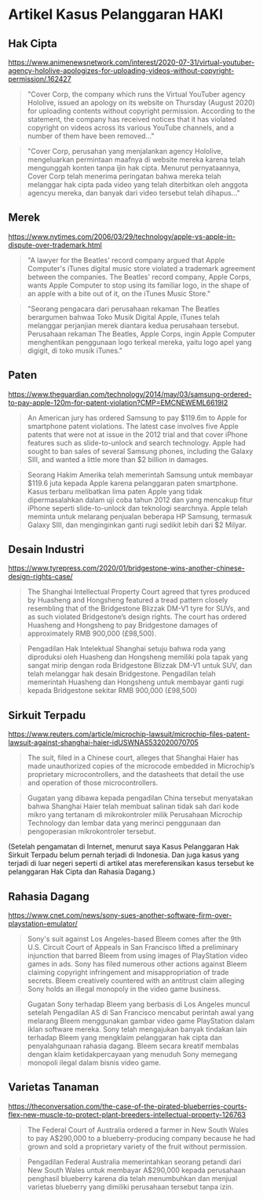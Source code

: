 # Artikel Kasus Pelanggaran HAKI

## Hak Cipta

https://www.animenewsnetwork.com/interest/2020-07-31/virtual-youtuber-agency-hololive-apologizes-for-uploading-videos-without-copyright-permission/.162427

> "Cover Corp, the company which runs the Virtual YouTuber agency Hololive, issued an apology on its website on Thursday (August 2020) for uploading contents without copyright permission. According to the statement, the company has received notices that it has violated copyright on videos across its various YouTube channels, and a number of them have been removed..."

> "Cover Corp, perusahan yang menjalankan agency Hololive, mengeluarkan permintaan maafnya di website mereka karena telah mengunggah konten tanpa ijin hak cipta.
> Menurut pernyataannya, Cover Corp telah menerima peringatan bahwa mereka telah melanggar hak cipta pada video yang telah diterbitkan oleh anggota agencyu mereka, dan banyak dari video tersebut telah dihapus..."

## Merek

https://www.nytimes.com/2006/03/29/technology/apple-vs-apple-in-dispute-over-trademark.html

> "A lawyer for the Beatles' record company argued that Apple Computer's iTunes digital music store violated a trademark agreement between the companies. The Beatles' record company, Apple Corps, wants Apple Computer to stop using its familiar logo, in the shape of an apple with a bite out of it, on the iTunes Music Store."

> "Seorang pengacara dari perusahaan rekaman The Beatles berargumen bahwaa Toko Musik Digital Apple, iTunes telah melanggar perjanjian merek diantara kedua perusahaan tersebut. Perusahaan rekaman The Beatles, Apple Corps, ingin Apple Computer menghentikan penggunaan logo terkeal mereka, yaitu logo apel yang digigit, di toko musik iTunes."

## Paten

https://www.theguardian.com/technology/2014/may/03/samsung-ordered-to-pay-apple-120m-for-patent-violation?CMP=EMCNEWEML6619I2

> An American jury has ordered Samsung to pay $119.6m to Apple for smartphone patent violations. The latest case involves five Apple patents that were not at issue in the 2012 trial and that cover iPhone features such as slide-to-unlock and search technology. Apple had sought to ban sales of several Samsung phones, including the Galaxy SIII, and wanted a little more than $2 billion in damages.

> Seorang Hakim Amerika telah memerintah Samsung untuk membayar $119.6 juta kepada Apple karena pelanggaran paten smartphone. Kasus terbaru melibatkan lima paten Apple yang tidak dipermasalahkan dalam uji coba tahun 2012 dan yang mencakup fitur iPhone seperti slide-to-unlock dan teknologi searchnya. Apple telah meminta untuk melarang penjualan beberapa HP Samsung, termasuk Galaxy SIII, dan menginginkan ganti rugi sedikit lebih dari $2 Milyar.

## Desain Industri

https://www.tyrepress.com/2020/01/bridgestone-wins-another-chinese-design-rights-case/

> The Shanghai Intellectual Property Court agreed that tyres produced by Huasheng and Hongsheng featured a tread pattern closely resembling that of the Bridgestone Blizzak DM-V1 tyre for SUVs, and as such violated Bridgestone’s design rights. The court has ordered Huasheng and Hongsheng to pay Bridgestone damages of approximately RMB 900,000 (£98,500).

> Pengadilan Hak Intelektual Shanghai setuju bahwa roda yang diproduksi oleh Huasheng dan Hongsheng memiliki pola tapak yang sangat mirip dengan roda Bridgestone Blizzak DM-V1 untuk SUV, dan telah melanggar hak desain Bridgestone. Pengadilan telah memerintah Huasheng dan Hongsheng untuk membayar ganti rugi kepada Bridgestone sekitar RMB 900,000 (£98,500)

## Sirkuit Terpadu

https://www.reuters.com/article/microchip-lawsuit/microchip-files-patent-lawsuit-against-shanghai-haier-idUSWNAS532020070705

> The suit, filed in a Chinese court, alleges that Shanghai Haier has made unauthorized copies of the microcode embedded in Microchip’s proprietary microcontrollers, and the datasheets that detail the use and operation of those microcontrollers.

> Gugatan yang dibawa kepada pengadilan China tersebut menyatakan bahwa Shanghai Haier telah membuat salinan tidak sah dari kode mikro yang tertanam di mikrokontroler milik Perusahaan Microchip Technology dan lembar data yang merinci penggunaan dan pengoperasian mikrokontroler tersebut.

(Setelah pengamatan di Internet, menurut saya Kasus Pelanggaran Hak Sirkuit Terpadu belum pernah terjadi di Indonesia. Dan juga kasus yang terjadi di luar negeri seperti di artikel atas mereferensikan kasus tersebut ke pelanggaran Hak Cipta dan Rahasia Dagang.)

## Rahasia Dagang

https://www.cnet.com/news/sony-sues-another-software-firm-over-playstation-emulator/

> Sony's suit against Los Angeles-based Bleem comes after the 9th U.S. Circuit Court of Appeals in San Francisco lifted a preliminary injunction that barred Bleem from using images of PlayStation video games in ads.
> Sony has filed numerous other actions against Bleem claiming copyright infringement and misappropriation of trade secrets. Bleem creatively countered with an antitrust claim alleging Sony holds an illegal monopoly in the video game business.

> Gugatan Sony terhadap Bleem yang berbasis di Los Angeles muncul setelah Pengadilan AS di San Francisco mencabut perintah awal yang melarang Bleem menggunakan gambar video game PlayStation dalam iklan software mereka.
> Sony telah mengajukan banyak tindakan lain terhadap Bleem yang mengklaim pelanggaran hak cipta dan penyalahgunaan rahasia dagang. Bleem secara kreatif membalas dengan klaim ketidakpercayaan yang menuduh Sony memegang monopoli ilegal dalam bisnis video game.

## Varietas Tanaman

https://theconversation.com/the-case-of-the-pirated-blueberries-courts-flex-new-muscle-to-protect-plant-breeders-intellectual-property-126763

> The Federal Court of Australia ordered a farmer in New South Wales to pay A$290,000 to a blueberry-producing company because he had grown and sold a proprietary variety of the fruit without permission.

> Pengadilan Federal Australia memerintahkan seorang petandi dari New South Wales untuk membayar A$290,000 kepada perusahaan penghasil blueberry karena dia telah menumbuhkan dan menjual varietas blueberry yang dimiliki perusahaan tersebut tanpa izin.
